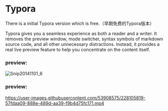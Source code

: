 # Typora
There is a initial Typora version which is free.（早期免费的Typora版本）


Typora gives you a seamless experience as both a reader and a writer. It removes the preview window, mode switcher, syntax symbols of markdown source code, and all other unnecessary distractions. Instead, it provides a real live preview feature to help you concentrate on the content itself.

### preview:

![Snip20141101_6](https://user-images.githubusercontent.com/53908575/228105991-c4c49301-f466-4a2f-89a8-e0eccb62e8d6.png)

### preview:

https://user-images.githubusercontent.com/53908575/228105819-57fdaa09-888e-489d-aa39-f9b4d75fc171.mp4


